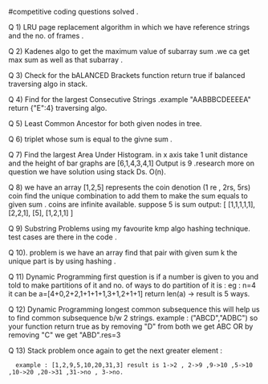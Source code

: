 #competitive coding questions solved . 


Q 1)  LRU page replacement algorithm in which we have reference 
      strings and the no. of frames .

Q 2)  Kadenes algo to get the maximum value of subarray sum .we ca get max sum as well as
      that subarray .

Q 3) Check for the bALANCED Brackets function return true if balanced traversing algo in stack.

Q 4) Find for the largest Consecutive Strings .example "AABBBCDEEEEA" return {"E":4} traversing algo.

Q 5) Least Common Ancestor for both given nodes in tree.

Q 6) triplet whose sum is equal to the givne sum .

Q 7) Find the largest Area Under Histogram.
     in x axis take 1 unit distance and the height of bar graphs are
     [6,1,4,3,4,1] Output is 9 .research more on question we have solution 
     using stack Ds. O(n).

Q 8) we have an array [1,2,5] represents the coin denotion (1 re , 2rs, 5rs) coin 
     find the unique combination to add them to
     make the sum equals to given sum . coins are infinite available.
     suppose 5 is sum 
     output: [
                [1,1,1,1,1],
                [2,2,1],
                [5],
                [1,2,1,1]
              ]  

Q 9) Substring Problems using my favourite kmp algo hashing technique.
     test cases are there in the code .

Q 10). problem is we have an array find that pair with given sum k 
       the unique part is by using hashing .


Q 11) Dynamic Programming first question is if a number is given to you and told to make partitions of it
      and no. of ways to do partition of it is : eg : n=4    it can be a=[4+0,2+2,1+1+1+1,3+1,2+1+1] return len(a) -> result is 5 ways.

Q 12) Dynamic Programming longest common subsequence this will help us to find common subsequence b/w 2 strings.
      example : ("ABCD","ADBC") so your function return true as by removing "D" from both we get ABC OR by removing "C" we get "ABD".res=3


Q 13) Stack problem once again to get the next greater element : 

      example : [1,2,9,5,10,20,31,3] result is 1->2 , 2->9 ,9->10 ,5->10 ,10->20 ,20->31 ,31->no , 3->no.

 